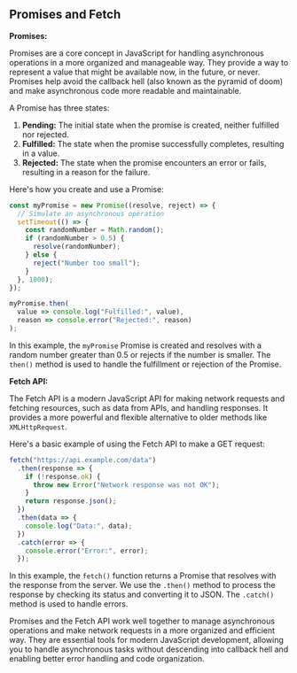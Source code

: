 ## Promises and Fetch ##

**Promises:**

Promises are a core concept in JavaScript for handling asynchronous operations in a more organized and manageable way. They provide a way to represent a value that might be available now, in the future, or never. Promises help avoid the callback hell (also known as the pyramid of doom) and make asynchronous code more readable and maintainable.

A Promise has three states:

1. **Pending:** The initial state when the promise is created, neither fulfilled nor rejected.
2. **Fulfilled:** The state when the promise successfully completes, resulting in a value.
3. **Rejected:** The state when the promise encounters an error or fails, resulting in a reason for the failure.

Here's how you create and use a Promise:

```javascript
const myPromise = new Promise((resolve, reject) => {
  // Simulate an asynchronous operation
  setTimeout(() => {
    const randomNumber = Math.random();
    if (randomNumber > 0.5) {
      resolve(randomNumber);
    } else {
      reject("Number too small");
    }
  }, 1000);
});

myPromise.then(
  value => console.log("Fulfilled:", value),
  reason => console.error("Rejected:", reason)
);
```

In this example, the `myPromise` Promise is created and resolves with a random number greater than 0.5 or rejects if the number is smaller. The `then()` method is used to handle the fulfillment or rejection of the Promise.

**Fetch API:**

The Fetch API is a modern JavaScript API for making network requests and fetching resources, such as data from APIs, and handling responses. It provides a more powerful and flexible alternative to older methods like `XMLHttpRequest`.

Here's a basic example of using the Fetch API to make a GET request:

```javascript
fetch("https://api.example.com/data")
  .then(response => {
    if (!response.ok) {
      throw new Error("Network response was not OK");
    }
    return response.json();
  })
  .then(data => {
    console.log("Data:", data);
  })
  .catch(error => {
    console.error("Error:", error);
  });
```

In this example, the `fetch()` function returns a Promise that resolves with the response from the server. We use the `.then()` method to process the response by checking its status and converting it to JSON. The `.catch()` method is used to handle errors.

Promises and the Fetch API work well together to manage asynchronous operations and make network requests in a more organized and efficient way. They are essential tools for modern JavaScript development, allowing you to handle asynchronous tasks without descending into callback hell and enabling better error handling and code organization.